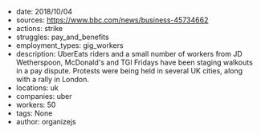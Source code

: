 - date: 2018/10/04
- sources: https://www.bbc.com/news/business-45734662
- actions: strike
- struggles: pay_and_benefits
- employment_types: gig_workers
- description: UberEats riders and a small number of workers from JD Wetherspoon, McDonald's and TGI Fridays have been staging walkouts in a pay dispute. Protests were being held in several UK cities, along with a rally in London.
- locations: uk
- companies: uber
- workers: 50
- tags: None
- author: organizejs
